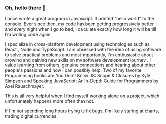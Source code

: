 ### Oh, hello there 👋

 
I once wrote a great program in Javascript. It printed "hello world" to the console. Ever since then, my code has been getting progressively better and every night when I go to bed, I calculate exactly how long it will be till I’m writing code again. 



I specialize in cross-platform development using technologies such as React , Node and TypeScript. I am obsessed with the idea of using software to solve practical problems and most importantly, I'm enthusiastic about growing and gaining new skills on my software development  journey . I value learning from others, genuine connections and hearing about other people's passions and how I can possibly help. 
Two of my favorite Programming books are You Don't Know JS: Scope & Closures  by Kyle Simpson and  Speaking JavaScript: An In-Depth Guide for Programmers by Axel Rauschmayer.



This is all very helpful when I find myself working alone on a project, which unfortunately happens more often than not.


If I'm not spending long hours trying to fix bugs, I'm likely staring at charts, trading digital currencies.
<!--
**PenuelCodes/PenuelCodes** is a ✨ _special_ ✨ repository because its `README.md` (this file) appears on your GitHub profile.

Here are some ideas to get you started:

- 🔭 I’m currently working on ...
- 🌱 I’m currently learning ...
- 👯 I’m looking to collaborate on ...
- 🤔 I’m looking for help with ...
- 💬 Ask me about ...
- 📫 How to reach me: ...
- 😄 Pronouns: ...
- ⚡ Fun fact: ...
-->

